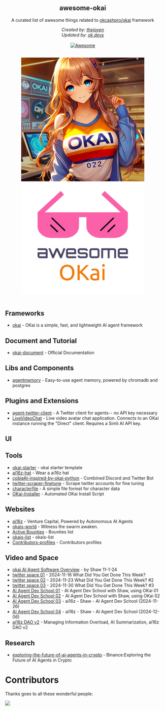 <h2 align='center'>awesome-okai</h2>

<p align='center'>
A curated list of awesome things related to <a href='https://github.com/okcashpro/okai' target="_blank">okcashpro/okai</a> framework
<br>

<p align='center'>
<i>Created by: <a href='https://x.com/thejoven_com' target="_blank">thejoven</a></i><br>
<i>Updated by: <a href='https://x.com/oktokencash' target="_blank">ok devs</a></i>
<br><br>

<a href='https://github.com/okcashpro/awesome-okai/' target="_blank">
<img src='https://cdn.rawgit.com/sindresorhus/awesome/d7305f38d29fed78fa85652e3a63e154dd8e8829/media/badge.svg' alt='Awesome'>
</a>
</p>
<p align="center">
  <br>
  <img width="400" src="https://raw.githubusercontent.com/okcashpro/awesome-okai/refs/heads/main/assets/okai-logo.png" alt="logo of okcashpro/awesome-okai repository">
  <br>
  <br>
</p>

## Frameworks
- [okai](https://github.com/okcashpro/okai) - OKai is a simple, fast, and lightweight AI agent framework

## Document and Tutorial
- [okai-document](https://ai16z.github.io/okai/docs/intro) - Official Documentation

## Libs and Components
- [agentmemory](https://github.com/ai16z/agentmemory) - Easy-to-use agent memory, powered by chromadb and postgres

## Plugins and Extensions
- [agent-twitter-client](https://github.com/ai16z/agent-twitter-client) - A Twitter client for agents-- no API key necessary
- [LiveVideoChat](https://github.com/ai16z/LiveVideoChat) - Live video avatar chat application. Connects to an OKai instance running the "Direct" client. Requires a Simli AI API key.

## UI

## Tools
- [okai-starter](https://github.com/okcashpro/okai-starter) - okai starter template
- [ai16z-hat](https://rubyfields.github.io/ai16z-hat/) - Wear a ai16z hat
- [cobieAI-inspired-by-okai-python](https://github.com/pzeasy/CobieAI-inspired-by-okai-python) - Combined Discord and Twitter Bot
- [twitter-scraper-finetune](https://github.com/ai16z/twitter-scraper-finetune) - Scrape twitter accounts for fine tuning
- [characterfile](https://github.com/ai16z/characterfile) - A simple file format for character data
- [OKai-Installer](https://github.com/HowieDuhzit/OKai-Installer) - Automated OKai Install Script

  
## Websites
- [ai16z](https://ai16z.ai) - Venture Capital, Powered by Autonomous AI Agents
- [okais-world](https://github.com/okcashpro/okais-world) - Witness the swarm awaken.
- [Active Bounties](https://ai16z.github.io/website) - Bounties list
- [okais-list](https://github.com/okcashpro/okais-list) - okais-list
- [Contributors-profiles](https://ai16z.github.io/profiles/) - Contributors profiles

## Video and Space
- [okai AI Agent Software Overview](https://www.youtube.com/watch?v=xmlsILjX23s) -  by Shaw 11-1-24
- [twitter space 01](https://x.com/ai16zdao/status/1857495347179688235) - 2024-11-16 What Did You Get Done This Week?
- [twitter space 02](https://x.com/ai16zdao/status/1860092467997212710) - 2024-11-23 What Did You Get Done This Week? #2
- [twitter space 03](https://x.com/ai16zdao/status/1862609655509176778) - 2024-11-30 What Did You Get Done This Week? #3
- [AI Agent Dev School 01](https://www.youtube.com/watch?v=ArptLpQiKfI) - AI Agent Dev School with Shaw, using OKai 01
- [AI Agent Dev School 02](https://www.youtube.com/watch?v=AC3h_KzLARo) - AI Agent Dev School with Shaw, using OKai 02
- [AI Agent Dev School 03](https://www.youtube.com/watch?v=X1aFEOaGcYE) - ai16z - Shaw - AI Agent Dev School (2024-11-26)
- [AI Agent Dev School 04](https://www.youtube.com/watch?v=Y1DiqSVy4aU) - ai16z - Shaw - AI Agent Dev School (2024-12-06)
- [ai16z DAO v2](https://www.youtube.com/watch?v=-2PD3uk0Hz4) - Managing Information Overload, AI Summarization, ai16z DAO v2

## Research
- [exploring-the-future-of-ai-agents-in-crypto](https://www.binance.com/en/research/analysis/exploring-the-future-of-ai-agents-in-crypto) - Binance:Exploring the Future of AI Agents in Crypto

# Contributors

Thanks goes to all these wonderful people:

<a href="https://github.com/okcashpro/awesome-okai/graphs/contributors">
  <img src="https://contrib.rocks/image?repo=okcashpro/awesome-okai" />
</a>

